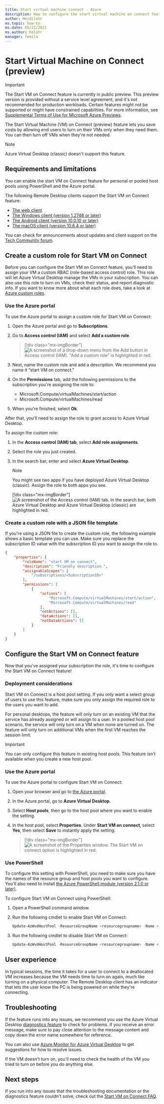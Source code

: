 ```yaml
---
title: Start virtual machine connect - Azure
description: How to configure the start virtual machine on connect feature.
author: Heidilohr
ms.topic: how-to
ms.date: 05/21/2021
ms.author: helohr
manager: femila
---
```

# Start Virtual Machine on Connect (preview)

> [!IMPORTANT]
> The Start VM on Connect feature is currently in public preview.
> This preview version is provided without a service level agreement, and it's not recommended for production workloads. Certain features might not be supported or might have constrained capabilities. 
> For more information, see [Supplemental Terms of Use for Microsoft Azure Previews](https://azure.microsoft.com/support/legal/preview-supplemental-terms/).

The Start Virtual Machine (VM) on Connect (preview) feature lets you save costs by allowing end users to turn on their VMs only when they need them. You can then turn off VMs when they're not needed.

>[!NOTE]
>Azure Virtual Desktop (classic) doesn't support this feature.

## Requirements and limitations

You can enable the start VM on Connect feature for personal or pooled host pools using PowerShell and the Azure portal.

The following Remote Desktop clients support the Start VM on Connect feature:

- [The web client](connect-web.md)
- [The Windows client (version 1.2748 or later)](connect-windows-7-10.md)
- [The Android client (version 10.0.10 or later)](connect-android.md)
- [The macOS client (version 10.6.4 or later)](connect-macos.md)

You can check for announcements about updates and client support on the [Tech Community forum](https://aka.ms/wvdtc).

## Create a custom role for Start VM on Connect

Before you can configure the Start VM on Connect feature, you'll need to assign your VM a custom RBAC (role-based access control) role. This role will let Azure Virtual Desktop manage the VMs in your subscription. You can also use this role to turn on VMs, check their status, and report diagnostic info. If you want to know more about what each role does, take a look at [Azure custom roles](../role-based-access-control/custom-roles.md).

### Use the Azure portal

To use the Azure portal to assign a custom role for Start VM on Connect:

1. Open the Azure portal and go to **Subscriptions**.

2. Go to **Access control (IAM)** and select **Add a custom role**.

    > [!div class="mx-imgBorder"]
    > ![A screenshot of a drop-down menu from the Add button in Access control (IAM). "Add a custom role" is highlighted in red.](media/add-custom-role.png)

3. Next, name the custom role and add a description. We recommend you name it “start VM on connect.”

4. On the **Permissions** tab, add the following permissions to the subscription you're assigning the role to: 
 
   - Microsoft.Compute/virtualMachines/start/action
   - Microsoft.Compute/virtualMachines/read

5. When you're finished, select **Ok**.

After that, you'll need to assign the role to grant access to Azure Virtual Desktop.

To assign the custom role:

1. In the **Access control (IAM) tab**, select **Add role assignments**.

2. Select the role you just created.

3. In the search bar, enter and select **Azure Virtual Desktop**.

      >[!NOTE]
      >You might see two apps if you have deployed Azure Virtual Desktop (classic). Assign the role to both apps you see.
      >
      > [!div class="mx-imgBorder"]
      > ![A screenshot of the Access control (IAM) tab. In the search bar, both Azure Virtual Desktop and Azure Virtual Desktop (classic) are highlighted in red.](media/add-role-assignment.png)

### Create a custom role with a JSON file template

If you're using a JSON file to create the custom role, the following example shows a basic template you can use. Make sure you replace the subscription ID value with the subscription ID you want to assign the role to.

```json
{
    "properties": {
        "roleName": "start VM on connect",
        "description": "Friendly description.",
        "assignableScopes": [
            "/subscriptions/<SubscriptionID>"
        ],
        "permissions": [
            {
                "actions": [
                    "Microsoft.Compute/virtualMachines/start/action",
                    "Microsoft.Compute/virtualMachines/read"
                ],
                "notActions": [],
                "dataActions": [],
                "notDataActions": []
            }
        ]
    }
}
```

## Configure the Start VM on Connect feature

Now that you've assigned your subscription the role, it's time to configure the Start VM on Connect feature!

### Deployment considerations 

Start VM on Connect is a host pool setting. If you only want a select group of users to use this feature, make sure you only assign the required role to the users you want to add.

For personal desktops, the feature will only turn on an existing VM that the service has already assigned or will assign to a user. In a pooled host pool scenario, the service will only turn on a VM when none are turned on. The feature will only turn on additional VMs when the first VM reaches the session limit.

>[!IMPORTANT]
> You can only configure this feature in existing host pools. This feature isn't available when you create a new host pool.

### Use the Azure portal

To use the Azure portal to configure Start VM on Connect:

1. Open your browser and go to [the Azure portal](https://portal.azure.com).

2. In the Azure portal, go to **Azure Virtual Desktop**.

3. Select **Host pools**, then go to the host pool where you want to enable the setting.

4. In the host pool, select **Properties**. Under **Start VM on connect**, select **Yes**, then select **Save** to instantly apply the setting.

    > [!div class="mx-imgBorder"]
    > ![A screenshot of the Properties window. The Start VM on connect option is highlighted in red.](media/properties-start-vm-on-connect.png)

### Use PowerShell

To configure this setting with PowerShell, you need to make sure you have the names of the resource group and host pools you want to configure. You'll also need to install [the Azure PowerShell module (version 2.1.0 or later)](https://www.powershellgallery.com/packages/Az.DesktopVirtualization/2.1.0).

To configure Start VM on Connect using PowerShell:

1. Open a PowerShell command window.

2. Run the following cmdlet to enable Start VM on Connect:

    ```powershell
    Update-AzWvdHostPool -ResourceGroupName <resourcegroupname> -Name <hostpoolname> -StartVMOnConnect:$true
    ```

3. Run the following cmdlet to disable Start VM on Connect:

    ```powershell
    Update-AzWvdHostPool -ResourceGroupName <resourcegroupname> -Name <hostpoolname> -StartVMOnConnect:$false
    ```

## User experience

In typical sessions, the time it takes for a user to connect to a deallocated VM increases because the VM needs time to turn on again, much like turning on a physical computer. The Remote Desktop client has an indicator that lets the user know the PC is being powered on while they're connecting.

## Troubleshooting

If the feature runs into any issues, we recommend you use the Azure Virtual Desktop [diagnostics feature](diagnostics-log-analytics.md) to check for problems. If you receive an error message, make sure to pay close attention to the message content and copy down the error name somewhere for reference.

You can also use [Azure Monitor for Azure Virtual Desktop](azure-monitor.md) to get suggestions for how to resolve issues.

If the VM doesn't turn on, you'll need to check the health of the VM you tried to turn on before you do anything else.

## Next steps

If you run into any issues that the troubleshooting documentation or the diagnostics feature couldn't solve, check out the [Start VM on Connect FAQ](start-virtual-machine-connect-faq.md).
